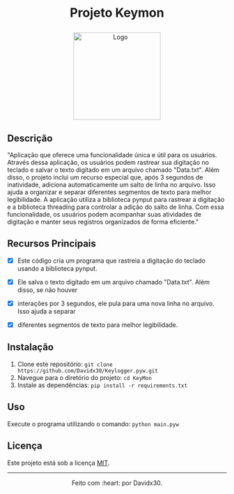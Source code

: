 # <p align="center"> Projeto Keymon </p>
<p align="center">
  <img src="https://media.discordapp.net/attachments/1002426335597166615/1140605787899707452/download.png" alt="Logo" width="200" height="200">
</p>

## Descrição
"Aplicação que oferece uma funcionalidade única e útil para os usuários.
Através dessa aplicação, os usuários podem rastrear sua digitação no teclado e salvar o texto digitado em um arquivo chamado "Data.txt". 
Além disso, o projeto inclui um recurso especial que, após 3 segundos de inatividade, adiciona automaticamente um salto de linha no arquivo. 
Isso ajuda a organizar e separar diferentes segmentos de texto para melhor legibilidade.
A aplicação utiliza a biblioteca pynput para rastrear a digitação e a biblioteca threading para controlar a adição do salto de linha. 
Com essa funcionalidade, os usuários podem acompanhar suas atividades de digitação e manter seus registros organizados de forma eficiente."

## Recursos Principais
- [x] Este código cria um programa que rastreia a digitação do teclado usando a biblioteca pynput.
- [x] Ele salva o texto digitado em um arquivo chamado "Data.txt". Além disso, se não houver
- [x] interações por 3 segundos, ele pula para uma nova linha no arquivo. Isso ajuda a separar
- [x] diferentes segmentos de texto para melhor legibilidade.




## Instalação
1. Clone este repositório: `git clone https://github.com/Davidx30/Keylogger.pyw.git`
2. Navegue para o diretório do projeto: `cd KeyMon`
3. Instale as dependências: `pip install -r requirements.txt`

## Uso
Execute o programa utilizando o comando: `python main.pyw`



## Licença
Este projeto está sob a licença [MIT](LICENSE).

---

<p align="center">
Feito com :heart: por Davidx30.
</p>
